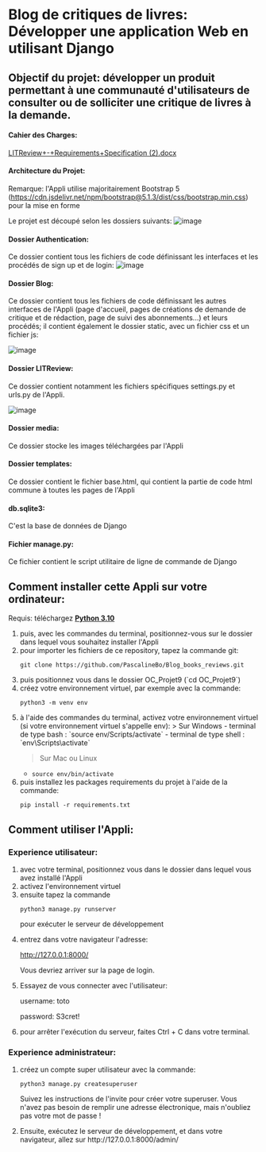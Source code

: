 # **Blog de critiques de livres: Développer une application Web en utilisant Django**

## Objectif du projet: développer un produit permettant à une communauté d'utilisateurs de consulter ou de solliciter une critique de livres à la demande.

#### Cahier des Charges:
[LITReview+-+Requirements+Specification (2).docx](https://github.com/MargueriteEffren/OC_Projet9/files/9416625/LITReview%2B-%2BRequirements%2BSpecification.2.docx)

#### Architecture du Projet:

Remarque: l'Appli utilise majoritairement Bootstrap 5 (https://cdn.jsdelivr.net/npm/bootstrap@5.1.3/dist/css/bootstrap.min.css) pour la mise en forme

Le projet est découpé selon les dossiers suivants:
![image](https://user-images.githubusercontent.com/97900138/186423120-56183762-d63b-43da-81b0-139a77035cd2.png)

#### Dossier Authentication:
Ce dossier contient tous les fichiers de code définissant les interfaces et les procédés de sign up et de login:
![image](https://user-images.githubusercontent.com/97900138/186420168-f7883d05-7165-430b-9d4e-501680360069.png)

#### Dossier Blog:
Ce dossier contient tous les fichiers de code définissant les autres interfaces de l'Appli (page d'accueil, pages de créations de demande de critique et de rédaction,
page de suivi des abonnements...) et leurs procédés; il contient également le dossier static, avec un fichier css et un fichier js:

![image](https://user-images.githubusercontent.com/97900138/186420525-ea1e4f19-ae36-48b9-ab3b-ba33d1058743.png)

#### Dossier LITReview:
Ce dossier contient notamment les fichiers spécifiques settings.py et urls.py de l'Appli. 

![image](https://user-images.githubusercontent.com/97900138/186422141-546517f3-55f8-4705-96fb-690f56749063.png)

#### Dossier media:
Ce dossier stocke les images téléchargées par l'Appli

#### Dossier templates:
Ce dossier contient le fichier base.html, qui contient la partie de code html commune à toutes les pages de l'Appli

#### db.sqlite3:
C'est la base de données de Django

#### Fichier manage.py:
Ce fichier contient le script utilitaire de ligne de commande de Django

## Comment installer cette Appli sur votre ordinateur:
Requis: téléchargez **[Python 3.10](https://www.python.org/downloads/)**
<ol>

<li> puis, avec les commandes du terminal, positionnez-vous sur le dossier dans lequel vous souhaitez installer l'Appli</li>

<li>pour importer les fichiers de ce repository, tapez la commande git:

`git clone https://github.com/PascalineBo/Blog_books_reviews.git`</li>

<li> puis positionnez vous dans le dossier OC_Projet9 (`cd OC_Projet9`)</li>

<li> créez votre environnement virtuel, par exemple avec la commande:

`python3 -m venv env`</li>

<li> à l'aide des commandes du terminal, activez votre environnement virtuel 
(si votre environnement virtuel s'appelle env):
> Sur Windows  
- terminal de type bash : `source env/Scripts/activate`
- terminal de type shell : `env\Scripts\activate`
  
> Sur Mac ou Linux
- `source env/bin/activate`</li>

<li> puis installez les packages requirements du projet à l'aide de la commande:

`pip install -r requirements.txt`</li>
</ol>

## Comment utiliser l'Appli:

### Experience utilisateur:
<ol>
<li>  avec votre terminal, positionnez vous dans le dossier dans lequel vous avez installé l'Appli</li>

<li>  activez l'environnement virtuel</li>

<li>  ensuite tapez la commande 

`python3 manage.py runserver`

pour exécuter le serveur de développement</li>

<li>  entrez dans votre navigateur l'adresse:

http://127.0.0.1:8000/

Vous devriez arriver sur la page de login. 
</li>
<li> Essayez de vous connecter avec l'utilisateur:

username: toto

password: S3cret!</li>

<li>  pour arrêter l'exécution du serveur, faites Ctrl + C dans votre terminal.</li>
</ol>

### Experience administrateur:
<ol>
<li>  créez un compte super utilisateur avec la commande:

`python3 manage.py createsuperuser`

Suivez les instructions de l'invite pour créer votre superuser. Vous n'avez pas besoin de remplir une adresse électronique, 
mais n'oubliez pas votre mot de passe !
</li>
<li> Ensuite, exécutez le serveur de développement, et dans votre navigateur, allez sur http://127.0.0.1:8000/admin/ </li>
</ol>

